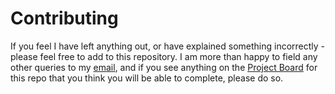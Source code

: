 # Contributing
If you feel I have left anything out, or have explained something incorrectly - please feel free to add to this repository. I am more than happy to field any other queries to my [email](mailto:mckang009@myuct.ac.za), and if you see anything on the [Project Board]() for this repo that you think you will be able to complete, please do so.